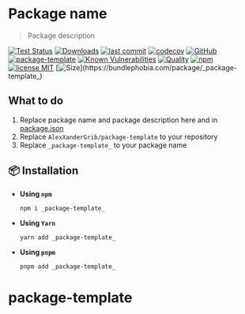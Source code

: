 # Package name

> Package description

[![Test Status](https://github.com/AlexXanderGrib/package-template/actions/workflows/test.yml/badge.svg)](https://github.com/AlexXanderGrib/package-template)
[![Downloads](https://img.shields.io/npm/dt/_package-template_.svg)](https://npmjs.com/package/_package-template_)
[![last commit](https://img.shields.io/github/last-commit/AlexXanderGrib/package-template.svg)](https://github.com/AlexXanderGrib/package-template)
[![codecov](https://img.shields.io/codecov/c/github/AlexXanderGrib/package-template/main.svg)](https://codecov.io/gh/AlexXanderGrib/package-template)
[![GitHub](https://img.shields.io/github/stars/AlexXanderGrib/package-template.svg)](https://github.com/AlexXanderGrib/package-template)
[![_package-template_](https://snyk.io/advisor/npm-package/_package-template_/badge.svg)](https://snyk.io/advisor/npm-package/_package-template_)
[![Known Vulnerabilities](https://snyk.io/test/npm/_package-template_/badge.svg)](https://snyk.io/test/npm/_package-template_)
[![Quality](https://img.shields.io/npms-io/quality-score/_package-template_.svg?label=quality%20%28npms.io%29&)](https://npms.io/search?q=_package-template_)
[![npm](https://img.shields.io/npm/v/_package-template_.svg)](https://npmjs.com/package/_package-template_)
[![license MIT](https://img.shields.io/npm/l/_package-template_.svg)](https://github.com/AlexXanderGrib/_package-template_/blob/main/LICENSE.txt)
[![Size](https://img.shields.io/bundlephobia/minzip/_package-template_)](https://bundlephobia.com/package/_package-template_)

## What to do

1. Replace package name and package description here and in [package.json](./package.json)
2. Replace `AlexXanderGrib/package-template` to your repository
3. Replace `_package-template_` to your package name

## 📦 Installation

- **Using `npm`**
  ```shell
  npm i _package-template_
  ```
- **Using `Yarn`**
  ```shell
  yarn add _package-template_
  ```
- **Using `pnpm`**
  ```shell
  pnpm add _package-template_
  ```
# package-template
